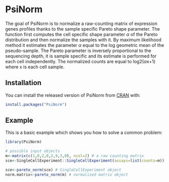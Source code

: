 
<!-- README.md is generated from README.Rmd. Please edit that file -->

# PsiNorm

<!-- badges: start -->

<!-- badges: end -->

The goal of PsiNorm is to normalize a raw-counting matrix of expression
genes profiles thanks to the sample specific Pareto shape parameter. The
function first computes the cell specific shape parameter $\alpha$ of the
Pareto distribution and then normalize the samples with it. By maximum
likelihood method it estimates the parameter $\alpha$ equal to the log
geometric mean of the pseudo-sample. The Pareto parameter is inversely
proportional to the sequencing depth, it is sample specific and its
estimate is performed for each cell independently. The normalized counts
are equal to log2($\alpha$x+1) where x is each cell sample.

## Installation

You can install the released version of PsiNorm from
[CRAN](https://CRAN.R-project.org) with:

``` r
install.packages("PsiNorm")
```

## Example

This is a basic example which shows you how to solve a common problem:

``` r
library(PsiNorm)

# possible input objects
m<-matrix(c(1,0,2,0,2,9,3,0), ncol=2) # a raw counting matrix
sce<-SingleCellExperiment::SingleCellExperiment(assays=list(counts=m))

sce<-pareto_norm(sce) # SingleCellExperiment object
norm.matrix<-pareto_norm(m) # normalized matrix object
```
